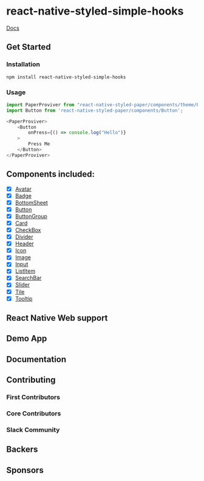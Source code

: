 # react-native-styled-simple-hooks

[Docs](https://react-native-styled-simple-hooks.github.io/react-native-styled-simple-hooks)
## Get Started

### Installation
```shell
npm install react-native-styled-simple-hooks
```
### Usage

```js
import PaperProviver from "react-native-styled-paper/components/theme/Provider";
import Button from 'react-native-styled-paper/components/Button';

<PaperProviver>
    <Button
        onPress={() => console.log("Hello")}
    >
        Press Me
    </Button>
</PaperProviver>
```

## Components included:

- [x] [Avatar](https://reactnativestyledpaper.com/docs/avatar)
- [x] [Badge](https://reactnativestyledpaper.com/docs/badge)
- [x] [BottomSheet](https://reactnativestyledpaper.com/docs/bottomsheet)
- [x] [Button](https://reactnativestyledpaper.com/docs/button)
- [x] [ButtonGroup](https://reactnativestyledpaper.com/docs/button_group)
- [x] [Card](https://reactnativestyledpaper.com/docs/card)
- [x] [CheckBox](https://reactnativestyledpaper.com/docs/checkbox)
- [x] [Divider](https://reactnativestyledpaper.com/docs/divider)
- [x] [Header](https://reactnativestyledpaper.com/docs/header)
- [x] [Icon](https://reactnativestyledpaper.com/docs/icon)
- [x] [Image](https://reactnativestyledpaper.com/docs/image)
- [x] [Input](https://reactnativestyledpaper.com/docs/input)
- [x] [ListItem](https://reactnativestyledpaper.com/docs/listitem)
- [x] [SearchBar](https://reactnativestyledpaper.com/docs/searchbar)
- [x] [Slider](https://reactnativestyledpaper.com/docs/slider)
- [x] [Tile](https://reactnativestyledpaper.com/docs/tile)
- [x] [Tooltip](https://reactnativestyledpaper.com/docs/tooltip)

## React Native Web support

## Demo App

## Documentation

## Contributing

### First Contributors

### Core Contributors

### Slack Community

## Backers

## Sponsors
